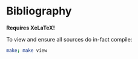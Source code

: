 # Bibliography

**Requires XeLaTeX!**

To view and ensure all sources do in-fact compile:

```bash
make; make view
```
